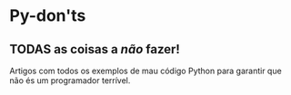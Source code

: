 # Py-don'ts

## TODAS as coisas a _não_ fazer!

Artigos com todos os exemplos de mau código Python para garantir que não és um programador terrível.